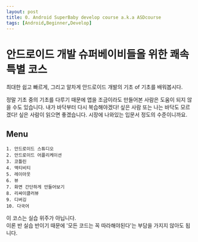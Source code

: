 ```yaml
---
layout: post
title: 0. Android SuperBaby develop course a.k.a ASDcourse
tags: [Android,Beginner,Develop]
---
```

# 안드로이드 개발 슈퍼베이비들을 위한 쾌속 특별 코스

최대한 쉽고 빠르게, 그리고 알차게 안드로이드 개발의 기초 of 기초를 배워봅시다.

정말 기초 중의 기초를 다루기 때문에 앱을 조금이라도 만들어본 사람은 도움이 되지 않을 수도 있습니다. 내가 바닥부터 다시 복습해야겠다! 싶은 사람 또는 나는 바닥도 모르겠다! 싶은 사람이 읽으면 좋겠습니다. 시장에 나와있는 입문서 정도의 수준이니까요.

## Menu

    1. 안드로이드 스튜디오
    2. 안드로이드 어플리케이션
    3. 코틀린
    4. 액티비티
    5. 레이아웃
    6. 뷰
    7. 화면 간단하게 만들어보기
    8. 리싸이클러뷰
    9. 디버깅
    10. 다국어

이 코스는 실습 위주가 아닙니다.  
이론 반 실습 반이기 때문에 '모든 코드는 꼭 따라해야된다'는 부담을 가지지 않아도 됩니다.